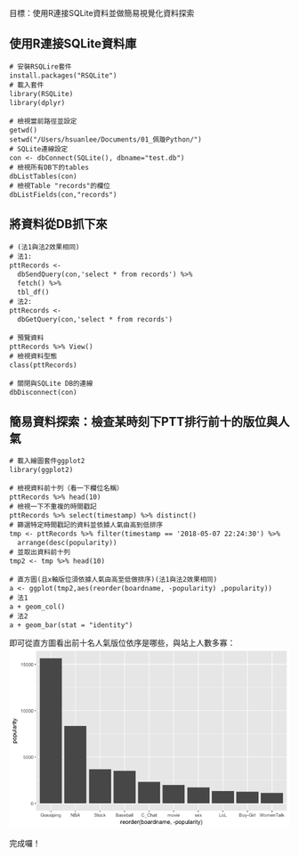 目標：使用R連接SQLite資料並做簡易視覺化資料探索
## 使用R連接SQLite資料庫
	# 安裝RSQLire套件
	install.packages("RSQLite")
	# 載入套件
	library(RSQLite)	
	library(dplyr)

	# 檢視當前路徑並設定
	getwd()
	setwd("/Users/hsuanlee/Documents/01_佩璇Python/")
	# SQLite連線設定
	con <- dbConnect(SQLite(), dbname="test.db")
	# 檢視所有DB下的tables
	dbListTables(con)
	# 檢視Table "records"的欄位
	dbListFields(con,"records")

## 將資料從DB抓下來
	# (法1與法2效果相同)
	# 法1:
	pttRecords <- 
	  dbSendQuery(con,'select * from records') %>% 
	  fetch() %>% 
	  tbl_df()
	# 法2:
	pttRecords <-
	  dbGetQuery(con,'select * from records')
	
	# 預覽資料  
	pttRecords %>% View()
	# 檢視資料型態
	class(pttRecords)

	# 關閉與SQLite DB的連線
	dbDisconnect(con)

## 簡易資料探索：檢查某時刻下PTT排行前十的版位與人氣
	# 載入繪圖套件ggplot2
	library(ggplot2)

	# 檢視資料前十列（看一下欄位名稱）
	pttRecords %>% head(10)
	# 檢視一下不重複的時間戳記
	pttRecords %>% select(timestamp) %>% distinct()
	# 篩選特定時間戳記的資料並依據人氣由高到低排序
	tmp <- pttRecords %>% filter(timestamp == '2018-05-07 22:24:30') %>% 
	  arrange(desc(popularity))
	# 並取出資料前十列
	tmp2 <- tmp %>% head(10)

	# 直方圖(且x軸版位須依據人氣由高至低做排序)(法1與法2效果相同)
	a <- ggplot(tmp2,aes(reorder(boardname, -popularity) ,popularity))
	# 法1
	a + geom_col()
	# 法2
	a + geom_bar(stat = "identity")

即可從直方圖看出前十名人氣版位依序是哪些，與站上人數多寡：
![Top10](img/programming/ptt_pop_01.png)

完成囉！